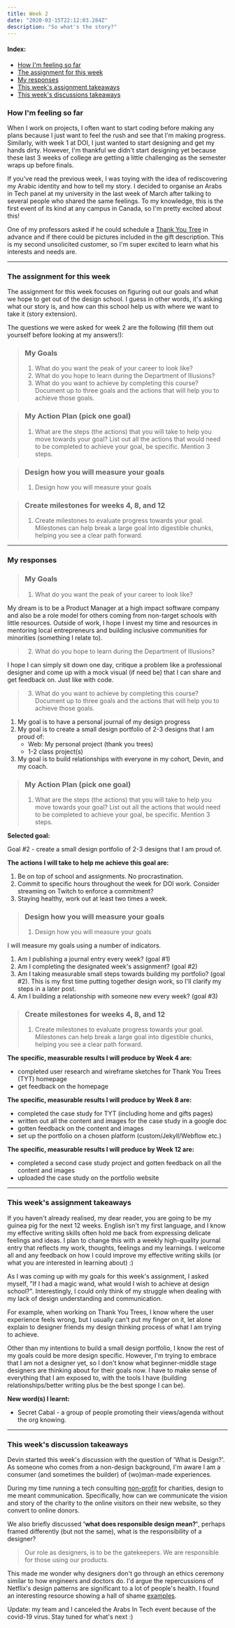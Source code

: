 ```yaml
---
title: Week 2
date: "2020-03-15T22:12:03.284Z"
description: "So what's the story?"
---
```


#### Index:

- [How I'm feeling so far](#howAmIfeeling)
- [The assignment for this week](#assignment)
- [My responses](#responses)
- [This week's assignment takeaways](#assignmentTakeaways)
- [This week's discussions takeaways](#discussionTakeaways)

### <a name="howAmIfeeling"></a> How I'm feeling so far

When I work on projects, I often want to start coding before making any plans because I just want to feel the rush and see that I'm making progress. Similarly, with week 1 at DOI, I just wanted to start designing and get my hands dirty. However, I'm thankful we didn't start designing yet because these last 3 weeks of college are getting a little challenging as the semester wraps up before finals.

If you've read the previous week, I was toying with the idea of rediscovering my Arabic identity and how to tell my story. I decided to organise an Arabs in Tech panel at my university in the last week of March after talking to several people who shared the same feelings. To my knowledge, this is the first event of its kind at any campus in Canada, so I'm pretty excited about this!

One of my professors asked if he could schedule a [Thank You Tree](https://thankyoutrees.io) in advance and if there could be pictures included in the gift description. This is my second unsolicited customer, so I'm super excited to learn what his interests and needs are.

---

### <a name="assignment"></a> The assignment for this week

The assignment for this week focuses on figuring out our goals and what we hope to get out of the design school. I guess in other words, it's asking what our story is, and how can this school help us with where we want to take it (story extension).

The questions we were asked for week 2 are the following (fill them out yourself before looking at my answers!):

> ### My Goals
>
> 1.  What do you want the peak of your career to look like?
> 2.  What do you hope to learn during the Department of Illusions?
> 3.  What do you want to achieve by completing this course? Document up to three goals and the actions that will help you to achieve those goals.

> ### My Action Plan (pick one goal)
>
> 1.  What are the steps (the actions) that you will take to help you move towards your goal? List out all the actions that would need to be completed to achieve your goal, be specific. Mention 3 steps.

> ### Design how you will measure your goals
>
> 1.  Design how you will measure your goals

> ### Create milestones for weeks 4, 8, and 12
>
> 1.  Create milestones to evaluate progress towards your goal. Milestones can help break a large goal into digestible chunks, helping you see a clear path forward.

---

### <a name="responses"></a> My responses

> ### My Goals
>
> 1.  What do you want the peak of your career to look like?

My dream is to be a Product Manager at a high impact software company and also be a role model for others coming from non-target schools with little resources. Outside of work, I hope I invest my time and resources in mentoring local entrepreneurs and building inclusive communities for minorities (something I relate to).

> 2.  What do you hope to learn during the Department of Illusions?

I hope I can simply sit down one day, critique a problem like a professional designer and come up with a mock visual (if need be) that I can share and get feedback on. Just like with code.

> 3.  What do you want to achieve by completing this course? Document up to three goals and the actions that will help you to achieve those goals.

1. My goal is to have a personal journal of my design progress
2. My goal is to create a small design portfolio of 2-3 designs that I am proud of:
   - Web: My personal project (thank you trees)
   - 1-2 class project(s)
3. My goal is to build relationships with everyone in my cohort, Devin, and my coach.

> ### My Action Plan (pick one goal)
>
> 1.  What are the steps (the actions) that you will take to help you move towards your goal? List out all the actions that would need to be completed to achieve your goal, be specific. Mention 3 steps.

**Selected goal:**

Goal #2 - create a small design portfolio of 2-3 designs that I am proud of.

**The actions I will take to help me achieve this goal are:**

1. Be on top of school and assignments. No procrastination.
2. Commit to specific hours throughout the week for DOI work. Consider streaming on Twitch to enforce a commitment?
3. Staying healthy, work out at least two times a week.

> ### Design how you will measure your goals
>
> 1.  Design how you will measure your goals

I will measure my goals using a number of indicators.

1. Am I publishing a journal entry every week? (goal #1)
2. Am I completing the designated week's assignment? (goal #2)
3. Am I taking measurable small steps towards building my portfolio? (goal #2). This is my first time putting together design work, so I'll clarify my steps in a later post.
4. Am I building a relationship with someone new every week? (goal #3)

> ### Create milestones for weeks 4, 8, and 12
>
> 1.  Create milestones to evaluate progress towards your goal. Milestones can help break a large goal into digestible chunks, helping you see a clear path forward.

**The specific, measurable results I will produce by Week 4 are:**

- completed user research and wireframe sketches for Thank You Trees (TYT) homepage
- get feedback on the homepage

**The specific, measurable results I will produce by Week 8 are:**

- completed the case study for TYT (including home and gifts pages)
- written out all the content and images for the case study in a google doc
- gotten feedback on the content and images
- set up the portfolio on a chosen platform (custom/Jekyll/Webflow etc.)

**The specific, measurable results I will produce by Week 12 are:**

- completed a second case study project and gotten feedback on all the content and images
- uploaded the case study on the portfolio website

---

### <a name="assignmentTakeaways"></a> This week's assignment takeaways

If you haven't already realised, my dear reader, you are going to be my guinea pig for the next 12 weeks. English isn't my first language, and I know my effective writing skills often hold me back from expressing delicate feelings and ideas. I plan to change this with a weekly high-quality journal entry that reflects my work, thoughts, feelings and my learnings. I welcome all and any feedback on how I could improve my effective writing skills (or what you are interested in learning about) :)

As I was coming up with my goals for this week's assignment, I asked myself, "If I had a magic wand, what would I wish to achieve at design school?". Interestingly, I could only think of my struggle when dealing with my lack of design understanding and communication.

For example, when working on Thank You Trees, I know where the user experience feels wrong, but I usually can't put my finger on it, let alone explain to designer friends my design thinking process of what I am trying to achieve.

Other than my intentions to build a small design portfolio, I know the rest of my goals could be more design specific. However, I'm trying to embrace that I am not a designer yet, so I don't know what beginner-middle stage designers are thinking about for their goals now. I have to make sense of everything that I am exposed to, with the tools I have (building relationships/better writing plus be the best sponge I can be).

**New word(s) I learnt:**

- Secret Cabal - a group of people promoting their views/agenda without the org knowing.

---

### <a name="discussionTakeaways"></a> This week's discussion takeaways

Devin started this week's discussion with the question of 'What is Design?'. As someone who comes from a non-design background, I'm aware I am a consumer (and sometimes the builder) of (wo)man-made experiences.

During my time running a tech consulting [non-profit](https://developersfoundation.ca) for charities, design to me meant communication. Specifically, how can we communicate the vision and story of the charity to the online visitors on their new website, so they convert to online donors.

We also briefly discussed **'what does responsible design mean?'**, perhaps framed differently (but not the same), what is the responsibility of a designer?

> Our role as designers, is to be the gatekeepers. We are responsible for those using our products.

This made me wonder why designers don't go through an ethics ceremony similar to how engineers and doctors do. I'd argue the repercussions of Netflix's design patterns are significant to a lot of people's health. I found an interesting resource showing a hall of shame [examples](https://twitter.com/darkpatterns).

Update: my team and I canceled the Arabs In Tech event because of the covid-19 virus. Stay tuned for what's next :)
